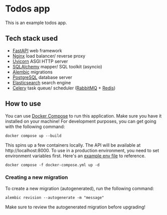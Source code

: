 # Todos app

This is an example todos app.

## Tech stack used

-   [FastAPI](https://github.com/tiangolo/fastapi) web framework
-   [Nginx](https://github.com/nginx/nginx) load balancer/ reverse proxy
-   [Uvicorn](https://github.com/encode/uvicorn) ASGI HTTP server
-   [SQLAlchemy](https://github.com/sqlalchemy/sqlalchemy) mapper/ SQL toolkit (asyncio)
-   [Alembic](https://github.com/sqlalchemy/alembic) migrations
-   [PostgreSQL](https://github.com/postgres/postgres) database server
-   [Elasticsearch](https://github.com/elastic/elasticsearch) search engine
-   [Celery](https://github.com/celery/celery) task queue/ scheduler
    ([RabbitMQ](https://github.com/rabbitmq/rabbitmq-server) +
    [Redis](https://github.com/redis/redis))

## How to use

You can use [Docker Compose](https://github.com/docker/compose) to run this application.
Make sure you have it installed on your machine! For development purposes, you can get
going with the following command:

```text
docker compose up --build
```

This spins up a few containers locally. The API will be available at
http://localhost:8000. To use in a production environment, you need to set environment
variables first. Here's an [example env file](example.env) to reference.

```text
docker compose -f docker-compose.yml up -d
```

### Creating a new migration

To create a new migration (autogenerated), run the following command:

```text
alembic revision --autogenerate -m "message"
```

Make sure to review the autogenerated migration before upgrading!
